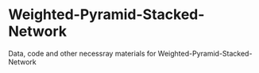 # Weighted-Pyramid-Stacked-Network

Data, code and other necessray materials for Weighted-Pyramid-Stacked-Network
